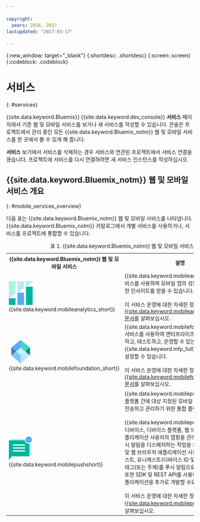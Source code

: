 ```yaml
---

copyright:
  years: 2016, 2017
lastupdated: "2017-03-17"

---
```

{:new_window: target="_blank"}
{:shortdesc: .shortdesc}
{:screen:.screen}
{:codeblock: .codeblock}

# 서비스
{: #services}

{{site.data.keyword.Bluemix}} {{site.data.keyword.dev_console}} **서비스** 페이지에서 기존 웹 및 모바일 서비스를 보거나 새 서비스를 작성할 수 있습니다. 콘솔은 프로젝트에서 관리 중인 모든 {{site.data.keyword.Bluemix_notm}} 웹 및 모바일 서비스를 한 곳에서 볼 수 있게 해 줍니다.   

**서비스** 보기에서 서비스를 삭제하는 경우 서비스와 연관된 프로젝트에서 서비스 연결을 끊습니다. 프로젝트에 서비스를 다시 연결하려면 새 서비스 인스턴스를 작성하십시오. 

## {{site.data.keyword.Bluemix_notm}} 웹 및 모바일 서비스 개요
{: #mobile_services_overview}

다음 표는 {{site.data.keyword.Bluemix_notm}} 웹 및 모바일 서비스를 나타냅니다. {{site.data.keyword.Bluemix_notm}} 카탈로그에서 개별 서비스를 사용하거나, 서비스를 프로젝트에 통합할 수 있습니다. 

<table summary="이 표는 {{site.data.keyword.Bluemix_notm}} 웹 및 모바일 서비스를 설명하며 서비스 문서에 대한 링크를 제공합니다.">
<caption>표 1. {{site.data.keyword.Bluemix_notm}} 웹 및 모바일 서비스</caption>
<th>{{site.data.keyword.Bluemix_notm}} 웹 및 모바일 서비스</th>
<th>설명</th>
<tr>
<td> <img src="images/mobile_analytics_icon.png" alt="{{site.data.keyword.mobileanalytics_short}} 아이콘"><br/>{{site.data.keyword.mobileanalytics_short}}</td>
<td valign="top">{{site.data.keyword.mobileanalytics_full}} 서비스를 사용하여 모바일 앱의 성능과 사용 방법에 대한 인사이트를 얻을 수 있습니다. <br/><br/>
이 서비스 운영에 대한 자세한 정보는 <a href="/docs/services/mobileanalytics/index.html" alt="{{site.data.keyword.mobileanalytics_short}} 문서 링크">{{site.data.keyword.mobileanalytics_short}} 문서</a>를 살펴보십시오.
</td>
</tr>
<tr>
<td><img src="images/MFPFoundation_icon.png" alt="{{site.data.keyword.mobilefoundation_short}} 서비스 아이콘"><br/> {{site.data.keyword.mobilefoundation_short}}</td>
<td valign="top">{{site.data.keyword.mobilefoundation_long}} 서비스를 사용하여 엔터프라이즈 모바일 앱을 개발하고, 테스트하고, 운영할 수 있는 {{site.data.keyword.mfp_full}} 환경을 신속하게 설정할 수 있습니다. <br/><br/>
이 서비스 운영에 대한 자세한 정보는 <a href="/docs/services/mobilefoundation/index.html" alt="{{site.data.keyword.mobilefoundation_short}} 문서 링크">{{site.data.keyword.mobilefoundation_short}} 문서</a>를 살펴보십시오. </td>
</tr>
<tr>
<!--
<td><img src="images/mqa_icon.png" alt="{{site.data.keyword.mqa}} service icon"><br/>{{site.data.keyword.mqa}}</td>
<td valign="top">Use the {{site.data.keyword.mqafull}} service to discover and set up mobile quality services for your apps. You can view high-level quality metrics for your mobile apps to get a quick understanding of the issues for apps that you are working on. These metrics include information for crashes, bugs, user feedback, and user sentiment. By viewing this information for your apps, you can determine whether to investigate specific issues further.<br/><br/>
Read more about operating this service in the <a href="/docs/services/MobileQualityAssurance/index.html" alt="{{site.data.keyword.mqa}} documentation link">{{site.data.keyword.mqa}} documentation</a>.</td>
-->
</tr>
<tr>
<td><img src="images/push_icon.png" alt="{{site.data.keyword.mobilepushshort}} 서비스 아이콘"><br/>{{site.data.keyword.mobilepushshort}}</td>
<td valign="top">{{site.data.keyword.mobilepushfull}} 서비스는 플랫폼 간에 대상 지정된 모바일 및 웹 푸시 알림을 전송하고 관리하기 위한 통합 플랫폼을 제공합니다.
<br/><br/>
{{site.data.keyword.mobilepushshort}}에서는 디바이스, 디바이스 플랫폼, 웹 브라우저에 대한 애플리케이션 사용자의 맵핑을 관리하고, 이에 대한 푸시 알림을 디스패치하는 작업을 처리합니다. 모바일 및 웹 브라우저 애플리케이션 사용자에게 브로드캐스트, 유니캐스트(디바이스 ID 및 사용자 ID 기반), 태그(또는 주제)를 푸시 알림으로 보낼 수 있습니다. 또한 SDK 및 REST API를 사용하여 클라이언트 애플리케이션을 추가로 개발할 수도 있습니다.
<br/><br/>
이 서비스 운영에 대한 자세한 정보는 <a href="/docs/services/mobilepush/index.html" alt="{{site.data.keyword.mobilepushshort}} 문서 링크">{{site.data.keyword.mobilepushshort}} 문서</a>를 살펴보십시오. </td>
</table>

